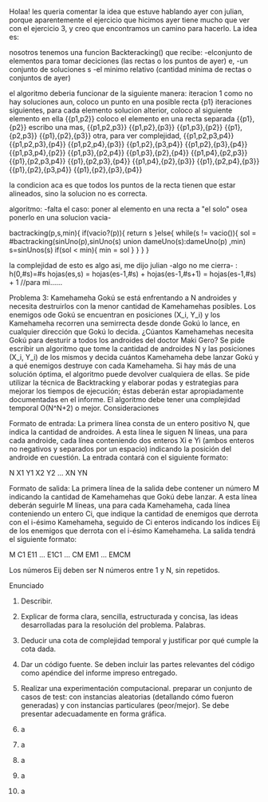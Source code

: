 Holaa!
les queria comentar la idea que estuve hablando ayer con julian, porque aparentemente el ejercicio que hicimos ayer tiene mucho que ver con el ejercicio 3, y creo que encontramos un camino para hacerlo.
La idea es:

nosotros tenemos una funcion Backteracking() que recibe: 
-elconjunto de elementos para tomar deciciones (las rectas o los puntos de ayer) e, 
-un conjunto de soluciones s
-el minimo relativo (cantidad minima de rectas o conjuntos de ayer)

el algoritmo deberia funcionar de la siguiente manera:
iteracion 1 como no hay soluciones aun, coloco un punto en una posible recta {p1}
iteraciones siguientes, para cada elemento solucion alterior, coloco al siguiente elemento en ella {{p1,p2}}
                        coloco el elemento en una recta separada {{p1},{p2}}
escribo una mas,  {{p1,p2,p3}} {{p1,p2},{p3}} 
                  {{p1,p3},{p2}} {{p1},{p2,p3}} {{p1},{p2},{p3}}
otra, para ver complejidad, {{p1,p2,p3,p4}} {{p1,p2,p3},{p4}}
      {{p1,p2,p4},{p3}} {{p1,p2},{p3,p4}} {{p1,p2},{p3},{p4}}
      {{p1,p3,p4},{p2}} {{p1,p3},{p2,p4}} {{p1,p3},{p2},{p4}} 
      {{p1,p4},{p2,p3}} {{p1},{p2,p3,p4}} {{p1},{p2,p3},{p4}} 
      {{p1,p4},{p2},{p3}} {{p1},{p2,p4},{p3}} {{p1},{p2},{p3,p4}} {{p1},{p2},{p3},{p4}}

la condicion aca es que todos los puntos de la recta tienen que estar alineados, sino la solucion no es correcta. 

algoritmo: -falta el caso: poner al elemento en una recta a "el solo" osea ponerlo en una solucion vacia-

bactracking(p,s,min){
    if(vacio?(p)){
        return s
    }else{
        while(s != vacio()){
            sol = #bactracking(sinUno(p),sinUno(s) union dameUno(s):dameUno(p) ,min)
            s=sinUnos(s)
            if(sol < min){
                min = sol
            }
        }
    }
}

la complejidad de esto es algo asi, me dijo julian -algo no me cierra- :
h(0,#s)=#s
hojas(es,s) = hojas(es-1,#s) + hojas(es-1,#s+1)
            = hojas(es-1,#s) + 1 //para mi......


Problema 3: Kamehameha
Gokú se está enfrentando a N androides y necesita destruirlos con la menor cantidad de Kamehamehas posibles. Los enemigos ode Gokú se encuentran en posiciones (X_i, Y_i) y los Kamehameha recorren una semirrecta desde donde Gokú lo lance, en cualquier dirección que Gokú lo decida. ¿Cúantos Kamehamehas necesita Gokú para desturir a todos los androides del doctor Maki Gero? Se pide escribir un algoritmo que tome la cantidad de androides N y las posiciones (X_i, Y_i) de los mismos y decida cuántos Kamehameha debe lanzar Gokú y a qué enemigos destruye con cada Kamehameha. Si hay más de una solución óptima, el algoritmo puede devolver cualquiera de ellas. Se pide utilizar la técnica de Backtracking y elaborar podas y estrategias para mejorar los tiempos de ejecución; éstas deberán estar apropiadamente documentadas en el informe. El algoritmo debe tener una complejidad temporal O(N^N+2) o mejor.
Consideraciones

Formato de entrada: La primera línea consta de un entero positivo N, que indica la cantidad de androides. A esta línea le siguen N líneas, una para cada androide, cada línea conteniendo dos enteros Xi e Yi (ambos enteros no negativos y separados por un espacio) indicando la posición del androide en cuestión. La entrada contará con el siguiente formato:

N
X1 Y1
X2 Y2
...
XN YN

Formato de salida: La primera línea de la salida debe contener un número M indicando la cantidad de Kamehamehas que Gokú debe lanzar. A esta línea deberán seguirle M líneas, una para cada Kamehameha, cada línea conteniendo un entero Ci, que indique la cantidad de enemigos que derrota con el i-ésimo Kamehameha, seguido de Ci enteros indicando los índices Eij de los enemigos que derrota con el i-ésimo Kamehameha. La salida tendrá el siguiente formato:

M
C1 E11 ... E1C1
...
CM EM1 ... EMCM

Los números Eij deben ser N números entre 1 y N, sin repetidos.

Enunciado

1. Describir. 
2. Explicar de forma clara, sencilla, estructurada y concisa, 
las ideas desarrolladas para la resolución del problema. Palabras. 
3. Deducir una cota de complejidad temporal y justificar por qué cumple la cota dada. 
4. Dar un código fuente. Se deben incluir las partes relevantes del código como apéndice del informe impreso entregado. 
5. Realizar una experimentación computacional. preparar un conjunto de casos de test: con instancias aleatorias 
(detallando cómo fueron generadas) y con instancias particulares (peor/mejor). Se debe presentar adecuadamente en forma gráfica.

1. a 
2. a
3. a
4. a
5. a
